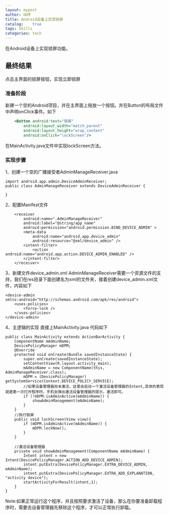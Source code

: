 ```yaml
---
layout: mypost
author: 咕咚
title: Android设备上实现锁屏
catalog:    true
tags: Skills
categories: tech 
---
```

在Android设备上实现锁屏功能。

## 最终结果

点击主界面的锁屏按钮，实现立即锁屏

### 准备阶段

新建一个空的Android项目，并在主界面上拖放一个按钮。并在Button的布局文件中声明onClick事件。如下
```xml
    <Button android:text="锁屏"
        android:layout_width="match_parent"
        android:layout_height="wrap_content"
        android:onClick="lockScreen"/>   
```
在MainActivity.java文件中实现lockScreen方法。

### 实现步骤

1、创建一个空的广播接受者AdminManageReceiver.java

    import android.app.admin.DeviceAdminReceiver;
    public class AdminManageReceiver extends DeviceAdminReceiver {

    }

2、配置Manifest文件

        <receiver
            android:name=".AdminManageReceiver"
            android:label="@string/app_name"
            android:permission="android.permission.BIND_DEVICE_ADMIN" >
            <meta-data
                android:name="android.app.device_admin"
                android:resource="@xml/device_admin" />
            <intent-filter>
                <action android:name="android.app.action.DEVICE_ADMIN_ENABLED" />
            </intent-filter>
        </receiver>


3、新建文件device_admin.xml
AdminManageReceiver需要一个资源文件的支持，我们在res目录下面创建名为xml的文件夹，接着创建device_admin.xml文件，内容如下

    <device-admin xmlns:android="http://schemas.android.com/apk/res/android">
        <uses-policies>
            <force-lock />
        </uses-policies>
    </device-admin>

4、主逻辑的实现
    直接上MainActivity.java 代码如下

    public class MainActivity extends ActionBarActivity {
        ComponentName mAdminName;
        DevicePolicyManager mDPM;
        @Override
        protected void onCreate(Bundle savedInstanceState) {
            super.onCreate(savedInstanceState);
            setContentView(R.layout.activity_main);
            mAdminName = new ComponentName(this, AdminManageReceiver.class);
            mDPM = (DevicePolicyManager) getSystemService(Context.DEVICE_POLICY_SERVICE);
            //如果设备管理器尚未激活，这里会启动一个激活设备管理器的Intent,具体的表现就是第一次打开程序时，手机会弹出激活设备管理器的提示，激活即可。
            if (!mDPM.isAdminActive(mAdminName)) {
                showAdminManagement(mAdminName);
            }
        }
        //执行锁屏
        public void lockScreen(View view){
            if (mDPM.isAdminActive(mAdminName)) {
                mDPM.lockNow();
            }
        }

        //激活设备管理器
        private void showAdminManagement(ComponentName mAdminName) {
            Intent intent = new Intent(DevicePolicyManager.ACTION_ADD_DEVICE_ADMIN);
            intent.putExtra(DevicePolicyManager.EXTRA_DEVICE_ADMIN, mAdminName);
            intent.putExtra(DevicePolicyManager.EXTRA_ADD_EXPLANATION, "activity device");
            startActivityForResult(intent,1);
        }
    }


Note:如果正常运行这个程序，并且按照要求激活了设备，那么在你要准备卸载程序时，需要去设备管理器先移除这个程序，才可以正常执行卸载。
